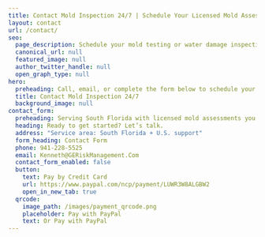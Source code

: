 ```yaml
---
title: Contact Mold Inspection 24/7 | Schedule Your Licensed Mold Assessment
layout: contact
url: /contact/
seo:
  page_description: Schedule your mold testing or water damage inspection today. Call 941-228-5525 or email info@GERiskManagement.com for expert, defensible results.
  canonical_url: null
  featured_image: null
  author_twitter_handle: null
  open_graph_type: null
hero:
  preheading: Call, email, or complete the form below to schedule your inspection.
  title: Contact Mold Inspection 24/7
  background_image: null
contact_form:
  preheading: Serving South Florida with licensed mold assessments you can trust.
  heading: Ready to get started? Let’s talk.
  address: "Service area: South Florida + U.S. support"
  form_heading: Contact Form
  phone: 941-228-5525
  email: Kenneth@GERiskManagement.Com
  contact_form_enabled: false
  button:
    text: Pay by Credit Card
    url: https://www.paypal.com/ncp/payment/LUWR3W8ALGBW2
    open_in_new_tab: true
  qrcode:
    image_path: /images/payment_qrcode.png
    placeholder: Pay with PayPal
    text: Or Pay with PayPal
---
```

